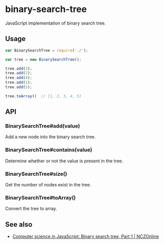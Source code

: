 # binary-search-tree

JavaScript implementation of binary search tree.

## Usage

```js
var BinarySearchTree = require('./');

var tree = new BinarySearchTree();

tree.add(3);
tree.add(2);
tree.add(4);
tree.add(1);
tree.add(5);

tree.toArray()  // [1, 2, 3, 4, 5]
```

## API

### BinarySearchTree#add(value)

Add a new node into the binary search tree.

### BinarySearchTree#contains(value)

Determine whether or not the value is present in the tree.

### BinarySearchTree#size()

Get the number of nodes exist in the tree.

### BinarySearchTree#toArray()

Convert the tree to array.

## See also

- [Computer science in JavaScript: Binary search tree, Part 1 | NCZOnline](http://www.nczonline.net/blog/2009/06/09/computer-science-in-javascript-binary-search-tree-part-1/)

